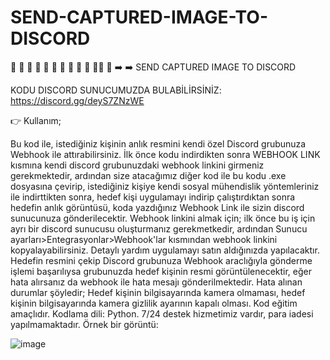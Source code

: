 # SEND-CAPTURED-IMAGE-TO-DISCORD

🌟 🌟 🌟 🌟 🌟 🌟 🌟 🌟 🌟 🌟 🌟🌟 🌟 
➡️ ➡️  SEND CAPTURED IMAGE TO DISCORD

KODU DISCORD SUNUCUMUZDA BULABİLİRSİNİZ:
https://discord.gg/deyS7ZNzWE

👉 Kullanım;

Bu kod ile, istediğiniz kişinin anlık resmini kendi özel Discord grubunuza Webhook ile attırabilirsiniz. İlk önce kodu indirdikten sonra WEBHOOK LINK kısmına kendi discord grubunuzdaki webhook linkini girmeniz gerekmektedir, ardından size atacağımız diğer kod ile bu kodu .exe dosyasına çevirip, istediğiniz kişiye kendi sosyal mühendislik yöntemleriniz ile indirttikten sonra, hedef kişi uygulamayı indirip çalıştırdıktan sonra hedefin anlık görüntüsü, koda yazdığınız Webhook Link ile sizin discord sunucunuza gönderilecektir. Webhook linkini almak için; ilk önce bu iş için ayrı bir discord sunucusu oluşturmanız gerekmetkedir, ardından Sunucu ayarları>Entegrasyonlar>Webhook'lar kısmından webhook linkini kopyalayabilirsiniz. Detaylı yardım uygulamayı satın aldığınızda yapılacaktır. Hedefin resmini çekip Discord grubunuza Webhook araclığıyla gönderme işlemi başarılıysa grubunuzda hedef kişinin resmi görüntülenecektir, eğer hata alırsanız da webhook ile hata mesajı gönderilmektedir. Hata alınan durumlar şöyledir; Hedef kişinin bilgisayarında kamera olmaması, hedef kişinin bilgisayarında kamera gizlilik ayarının kapalı olması. Kod eğitim amaçlıdır. Kodlama dili: Python. 7/24 destek hizmetimiz vardır, para iadesi yapılmamaktadır. Örnek bir görüntü:

![image](https://github.com/canhhr/SEND-CAPTURED-IMAGE-TO-DISCORD/assets/82213336/0da90ae1-1dd5-4fbe-b83e-1a4c1b10e6ee)
